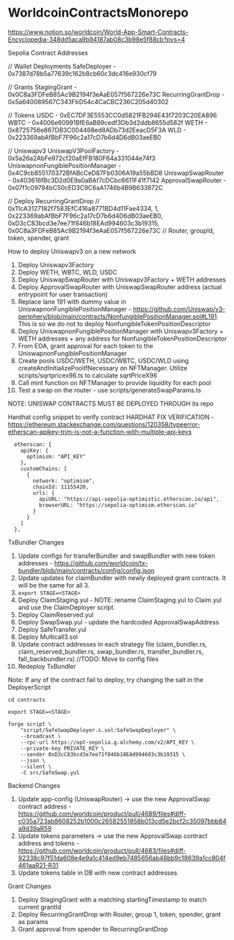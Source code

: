 # WorldcoinContractsMonorepo
https://www.notion.so/worldcoin/World-App-Smart-Contracts-Encyclopedia-348dd5aca9b94187ab08c3b98e5f88cb?pvs=4

Sepolia Contract Addresses

// Wallet Deployments
SafeDeployer - 0x7387d78b5a77639c162b8cb60c3dc416e930cf79

// Grants
StagingGrant - 0x0C8a3FDFeB85Ac9B2194f3eAaE057f567226e73C
RecurringGrantDrop - 0x5a640089567C343FbD54c4CaCBC236C205d40302

// Tokens
USDC - 0xEC7DF3E5553CC0d5821FB294E43f7203C20EA896
WBTC - 0x4006e60991BfE6aB89cedf3Db3d2ddb8655d582f
WETH - 0x8725756e867DB3C004468ed8ADb73d2EeacD5F3A
WLD  - 0x223369abAfBbF7F96c2a17cD7b6d4D6dB03aeEB0

// Uniswapv3
UniswapV3PoolFactory - 0x5a26a2AbFe972cf20aEfFB180F64a331044e74f3
UniswapnonFungiblePositionManager - 0x4C9cb855170372BfABcCeD87Fb0306A19a55bBD8
UniswapSwapRouter - 0x403616fBc3D2d0E9a0aBAf7cDCbc6611F41f7142
ApprovalSwapRouter - 0x07f1c09794bC50cED3C9C6aA1746b4B9B633872C

// Deploy RecurringGrantDrop
// 0x11cA3127182f7583EfC416a8771BD4d11Fae4334, 1, 0x223369abAfBbF7F96c2a17cD7b6d4D6dB03aeEB0, 0xD3cC83bcd3e7ee71f846b18EAd994603c3b19315, 0x0C8a3FDFeB85Ac9B2194f3eAaE057f567226e73C
// Router, groupId, token, spender, grant

How to deploy Uniswapv3 on a new network
1. Deploy Uniswapv3Factory
2. Deploy WETH, WBTC, WLD, USDC
4. Deploy UniswapSwapRouter with Uniswapv3Factory + WETH addresses
5. Deploy ApprovalSwapRouter with UniswapSwapRouter address (actual entrypoint for user transaction)
6. Replace lane 191 with dummy value in UniswapnonFungiblePositionManager - https://github.com/Uniswap/v3-periphery/blob/main/contracts/NonfungiblePositionManager.sol#L191. This is so we do not to deploy NonfungibleTokenPositionDescriptor
7. Deploy UniswapnonFungiblePositionManager with Uniswapv3Factory + WETH addresses + any address for NonfungibleTokenPositionDescriptor
8. From EOA, grant approval for each token to the UniswapnonFungiblePositionManager 
9. Create pools USDC/WETH, USDC/WBTC, USDC/WLD using createAndInitializePoolIfNecessary on NFTManager. Utilize scripts/sqrtpricex96.ts to calculate sqrtPriceX96
10. Call mint function on NFTManager to provide liquidity for each pool
11. Test a swap on the router - use scripts/generateSwapParams.ts

NOTE: UNISWAP CONTRACTS MUST BE DEPLOYED THROUGH its repo

Hardhat config snippet to verify contract
HARDHAT FIX VERIFICATION - https://ethereum.stackexchange.com/questions/120358/typeerror-etherscan-apikey-trim-is-not-a-function-with-multiple-api-keys
```
  etherscan: {
    apiKey: {
      optimism: "API_KEY"
    },
    customChains: [
      {
        network: "optimism",
        chainId: 11155420,
        urls: {
          apiURL: "https://api-sepolia-optimistic.etherscan.io/api",
          browserURL: "https://sepolia-optimism.etherscan.io"
        }
      }
    ]
  },
```

TxBundler Changes
1. Update configs for transferBundler and swapBundler with new token addresses - https://github.com/worldcoin/tx-bundler/blob/main/contracts/config/config.json
2. Update updates for claimBundler with newly deployed grant contracts. It will be the same for all 3.
3. `export STAGE=<STAGE>`
4. Deploy ClaimStaging.yul - NOTE: rename ClaimStaging.yul to Claim.yul and use the ClaimDeployer script. 
5. Deploy ClaimReserved.yul
6. Deploy SwapSwap.yul - update the hardcoded ApprovalSwapAddress
7. Deploy SafeTransfer.yul
8. Deploy Multicall3.sol
9. Update contract addresses in each strategy file (claim_bundler.rs, claim_reserved_bundler.rs, swap_bundler.rs, transfer_bundler.rs, fall_backbundler.rs) //TODO: Move to config files
10. Redeploy TxBundler

Note: If any of the contract fail to deploy, try changing the salt in the DeployerScript
```
cd contracts

export STAGE=<STAGE>

forge script \
    "script/SafeSwapDeployer.s.sol:SafeSwapDeployer" \
    --broadcast \
    --rpc-url https://opt-sepolia.g.alchemy.com/v2/API_KEY \
    --private-key PRIVATE_KEY \
    --sender 0xD3cC83bcd3e7ee71f846b18EAd994603c3b19315 \
    --json \
    --silent \
    -C src/SafeSwap.yul

```

Backend Changes
1. Update app-config (UniswapRouter) -> use the new ApprovalSwap contract address - https://github.com/worldcoin/product/pull/4689/files#diff-c035a723ab8608252b1000c26582551858b013cd5e2bcf2c35097bbb84a9d39aR59
2. Update tokens parameters -> use the new ApprovalSwap contract address and tokens - https://github.com/worldcoin/product/pull/4683/files#diff-92338c97f51da608e4e9a1c414ed9eb7485656ab48bb9c18639a1cc804f461aaR21-R31
3. Update tokens table in DB with new contract addresses

Grant Changes
1. Deploy StagingGrant with a matching startingTimestamp to match current grantId
2. Deploy RecurringGrantDrop with Router, group 1, token, spender, grant as params
3. Grant approval from spender to RecurringGrantDrop